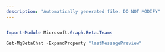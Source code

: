 ```yaml
---
description: "Automatically generated file. DO NOT MODIFY"
---
```


```powershell

Import-Module Microsoft.Graph.Beta.Teams

Get-MgBetaChat -ExpandProperty "lastMessagePreview" 

```